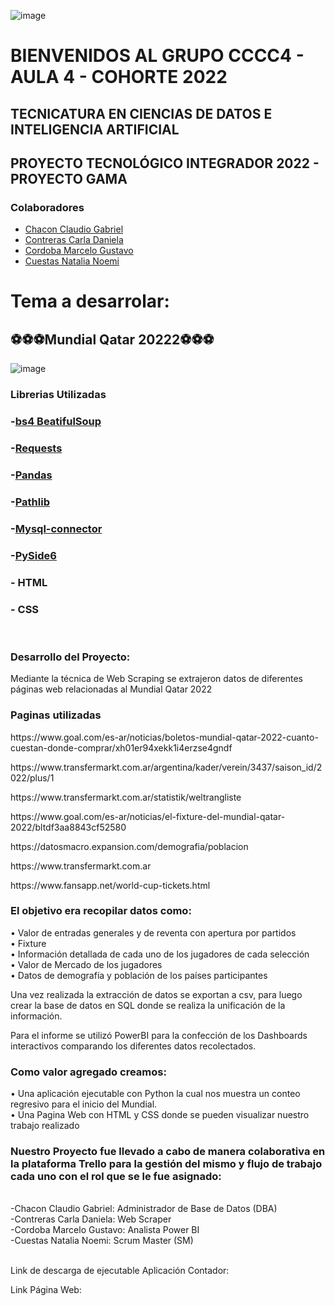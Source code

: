 ![image](https://user-images.githubusercontent.com/101228469/172445821-245dee9a-7c37-4f00-97b4-7c03965467f3.png)
# BIENVENIDOS AL GRUPO CCCC4 - AULA 4 - COHORTE 2022
## TECNICATURA EN CIENCIAS DE DATOS E INTELIGENCIA ARTIFICIAL
## PROYECTO TECNOLÓGICO INTEGRADOR 2022 - PROYECTO GAMA

### Colaboradores 
- [Chacon Claudio Gabriel](https://github.com/cchaconispc)
- [Contreras Carla Daniela](https://github.com/krla2022)
- [Cordoba Marcelo Gustavo](https://github.com/MarceloGustavoCordoba)
- [Cuestas Natalia Noemi](https://github.com/nataliacuestas20)               

# Tema a desarrolar:
## ⚽⚽⚽Mundial Qatar 20222⚽⚽⚽
![image](https://www.jumpdesign.co.uk/wp-content/uploads/2021/02/BANNER-LOGO.jpg)
<br>
<h3 align="left">Librerias Utilizadas</h3>

### -[bs4 BeatifulSoup](https://pypi.org/project/beautifulsoup4/)
### -[Requests](https://pypi.org/project/requests/)
### -[Pandas](https://pypi.org/project/pandas/)
### -[Pathlib](https://docs.python.org/3/library/pathlib.html)
### -[Mysql-connector](https://pypi.org/project/mysql-connector-python)
### -[PySide6](https://pypi.org/project/PySide6/)
### - HTML
### - CSS
<br>
<h3 align="left">Desarrollo del Proyecto:</h3>

<p style="text-align,">Mediante la técnica de Web Scraping se extrajeron datos de diferentes páginas web relacionadas al Mundial Qatar 2022</p>

<h3 align="left">Paginas utilizadas</h3>

<p>https://www.goal.com/es-ar/noticias/boletos-mundial-qatar-2022-cuanto-cuestan-donde-comprar/xh01er94xekk1i4erzse4gndf</p>

<p>https://www.transfermarkt.com.ar/argentina/kader/verein/3437/saison_id/2022/plus/1</p>

<p>https://www.transfermarkt.com.ar/statistik/weltrangliste</p>

<p>https://www.goal.com/es-ar/noticias/el-fixture-del-mundial-qatar-2022/bltdf3aa8843cf52580</p>

<p>https://datosmacro.expansion.com/demografia/poblacion</p>

<p>https://www.transfermarkt.com.ar</p>

<p>https://www.fansapp.net/world-cup-tickets.html</p>

<h3 align="left">El objetivo era recopilar datos como:</h3>

•	Valor de entradas generales y de reventa con apertura por partidos
<br>
•	Fixture 
<br>
•	Información detallada de cada uno de los jugadores de cada selección
<br>
•	Valor de Mercado de los jugadores
<br>
•	Datos de demografía y población de los países participantes
<br>

<p>Una vez realizada la extracción de datos se exportan a csv, para luego crear la base de datos en SQL donde se realiza la unificación de la información.</p>

<p>Para el  informe se utilizó PowerBI para la confección de los Dashboards interactivos comparando los diferentes datos recolectados.</p>

<h3 align="left">Como valor agregado creamos:</h3>
•	Una aplicación ejecutable con Python la cual nos muestra un conteo regresivo para el inicio del Mundial.
<br>
•	Una Pagina Web con HTML y CSS donde se pueden visualizar nuestro trabajo realizado
<br>
<h3 align="left">Nuestro Proyecto fue llevado a cabo de manera colaborativa en la plataforma Trello para la gestión del mismo y flujo de trabajo cada uno con el rol que se le fue asignado:</h3>
<br>
-Chacon Claudio Gabriel: Administrador de Base de Datos (DBA)
<br>
-Contreras Carla Daniela: Web Scraper
<br>
-Cordoba Marcelo Gustavo: Analista Power BI
<br>
-Cuestas Natalia Noemi: Scrum Master (SM)
<br>
<br>
<p>Link de descarga de ejecutable Aplicación Contador:</p>

<p>Link Página Web:</p>
